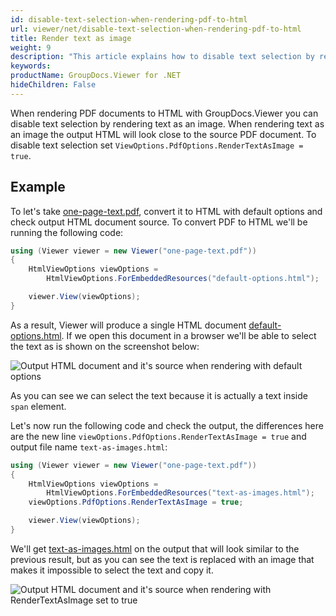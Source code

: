 ```yaml
---
id: disable-text-selection-when-rendering-pdf-to-html
url: viewer/net/disable-text-selection-when-rendering-pdf-to-html
title: Render text as image
weight: 9
description: "This article explains how to disable text selection by rendering text as image when rendering PDF Documents with GroupDocs.Viewer within your .NET applications."
keywords: 
productName: GroupDocs.Viewer for .NET
hideChildren: False
---
```

When rendering PDF documents to HTML with GroupDocs.Viewer you can disable text selection by rendering text as an image. When rendering text as an image the output HTML will look close to the source PDF document. To disable text selection set `ViewOptions.PdfOptions.RenderTextAsImage = true`.

## Example

To let's take [one-page-text.pdf](viewer/net/sample-files/disable-text-selection/one-page-text.pdf), convert it to HTML with default options and check output HTML document source. To convert PDF to HTML we'll be running the following code:

```csharp
using (Viewer viewer = new Viewer("one-page-text.pdf"))
{
    HtmlViewOptions viewOptions = 
        HtmlViewOptions.ForEmbeddedResources("default-options.html");

    viewer.View(viewOptions);
}
```

As a result, Viewer will produce a single HTML document [default-options.html](viewer/net/sample-files/disable-text-selection/default-options.html). If we open this document in a browser we'll be able to select the text as is shown on the screenshot below:

![Output HTML document and it's source when rendering with default options](viewer/net/images/disable-text-selection/default-options.png)

As you can see we can select the text because it is actually a text inside `span` element.

Let's now run the following code and check the output, the differences here are the new line `viewOptions.PdfOptions.RenderTextAsImage = true` and output file name `text-as-images.html`:

```csharp
using (Viewer viewer = new Viewer("one-page-text.pdf"))
{
    HtmlViewOptions viewOptions = 
        HtmlViewOptions.ForEmbeddedResources("text-as-images.html");
    viewOptions.PdfOptions.RenderTextAsImage = true;

    viewer.View(viewOptions);
}
```

We'll get [text-as-images.html](viewer/net/sample-files/disable-text-selection/text-as-images.html) on the output that will look similar to the previous result, but as you can see the text is replaced with an image that makes it impossible to select the text and copy it.

![Output HTML document and it's source when rendering with RenderTextAsImage set to true](viewer/net/images/disable-text-selection/text-as-images.png)
